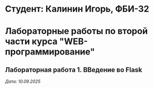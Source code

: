# Студент: Калинин Игорь, ФБИ-32

# Лабораторные работы по второй части курса "WEB-программирование"

## Лабораторная работа 1. ВВедение во Flask

*Дата: 10.09.2025*
